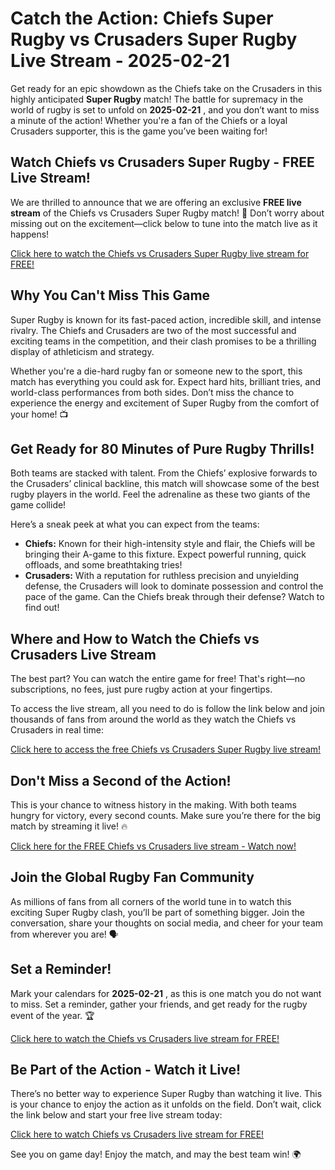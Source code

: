 # Catch the Action: Chiefs Super Rugby vs Crusaders Super Rugby Live Stream - 2025-02-21

Get ready for an epic showdown as the Chiefs take on the Crusaders in this highly anticipated **Super Rugby** match! The battle for supremacy in the world of rugby is set to unfold on **2025-02-21** , and you don’t want to miss a minute of the action! Whether you're a fan of the Chiefs or a loyal Crusaders supporter, this is the game you’ve been waiting for!

## Watch Chiefs vs Crusaders Super Rugby - FREE Live Stream!

We are thrilled to announce that we are offering an exclusive **FREE live stream** of the Chiefs vs Crusaders Super Rugby match! 🏉 Don’t worry about missing out on the excitement—click below to tune into the match live as it happens!

[Click here to watch the Chiefs vs Crusaders Super Rugby live stream for FREE!](https://tinyurl.com/livestreamfreeo?st=Chiefs+Super+Rugby+vs+Crusaders+Super+Rugby&si=gh)

## Why You Can't Miss This Game

Super Rugby is known for its fast-paced action, incredible skill, and intense rivalry. The Chiefs and Crusaders are two of the most successful and exciting teams in the competition, and their clash promises to be a thrilling display of athleticism and strategy.

Whether you're a die-hard rugby fan or someone new to the sport, this match has everything you could ask for. Expect hard hits, brilliant tries, and world-class performances from both sides. Don’t miss the chance to experience the energy and excitement of Super Rugby from the comfort of your home! 📺

## Get Ready for 80 Minutes of Pure Rugby Thrills!

Both teams are stacked with talent. From the Chiefs’ explosive forwards to the Crusaders’ clinical backline, this match will showcase some of the best rugby players in the world. Feel the adrenaline as these two giants of the game collide!

Here’s a sneak peek at what you can expect from the teams:

- **Chiefs:** Known for their high-intensity style and flair, the Chiefs will be bringing their A-game to this fixture. Expect powerful running, quick offloads, and some breathtaking tries!
- **Crusaders:** With a reputation for ruthless precision and unyielding defense, the Crusaders will look to dominate possession and control the pace of the game. Can the Chiefs break through their defense? Watch to find out!

## Where and How to Watch the Chiefs vs Crusaders Live Stream

The best part? You can watch the entire game for free! That's right—no subscriptions, no fees, just pure rugby action at your fingertips.

To access the live stream, all you need to do is follow the link below and join thousands of fans from around the world as they watch the Chiefs vs Crusaders in real time:

[Click here to access the free Chiefs vs Crusaders Super Rugby live stream!](https://tinyurl.com/livestreamfreeo?st=Chiefs+Super+Rugby+vs+Crusaders+Super+Rugby&si=gh)

## Don't Miss a Second of the Action!

This is your chance to witness history in the making. With both teams hungry for victory, every second counts. Make sure you’re there for the big match by streaming it live! 🔥

[Click here for the FREE Chiefs vs Crusaders live stream - Watch now!](https://tinyurl.com/livestreamfreeo?st=Chiefs+Super+Rugby+vs+Crusaders+Super+Rugby&si=gh)

## Join the Global Rugby Fan Community

As millions of fans from all corners of the world tune in to watch this exciting Super Rugby clash, you’ll be part of something bigger. Join the conversation, share your thoughts on social media, and cheer for your team from wherever you are! 🗣️

## Set a Reminder!

Mark your calendars for **2025-02-21** , as this is one match you do not want to miss. Set a reminder, gather your friends, and get ready for the rugby event of the year. 🏆

[Click here to watch the Chiefs vs Crusaders live stream for FREE!](https://tinyurl.com/livestreamfreeo?st=Chiefs+Super+Rugby+vs+Crusaders+Super+Rugby&si=gh)

## Be Part of the Action - Watch it Live!

There’s no better way to experience Super Rugby than watching it live. This is your chance to enjoy the action as it unfolds on the field. Don’t wait, click the link below and start your free live stream today:

[Click here to watch Chiefs vs Crusaders live stream for FREE!](https://tinyurl.com/livestreamfreeo?st=Chiefs+Super+Rugby+vs+Crusaders+Super+Rugby&si=gh)

See you on game day! Enjoy the match, and may the best team win! 🌍

